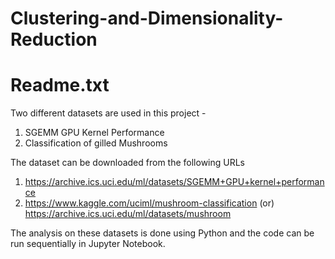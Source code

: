# Clustering-and-Dimensionality-Reduction

Readme.txt
===========

Two different datasets are used in this project - 
1. SGEMM GPU Kernel Performance 
2. Classification of gilled Mushrooms 

The dataset can be downloaded from the following URLs
1. https://archive.ics.uci.edu/ml/datasets/SGEMM+GPU+kernel+performance
2. https://www.kaggle.com/uciml/mushroom-classification
   (or)
   https://archive.ics.uci.edu/ml/datasets/mushroom

The analysis on these datasets is done using Python and the code can be run sequentially in Jupyter Notebook.
